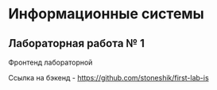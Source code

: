 # Информационные системы

## Лабораторная работа № 1

Фронтенд лабораторной

Ссылка на бэкенд - https://github.com/stoneshik/first-lab-is
